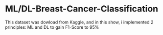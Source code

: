 # ML/DL-Breast-Cancer-Classification
This dataset was dowload from Kaggle, and in this show, i implemented 2 principles: ML and DL to gain F1-Score to 95%
